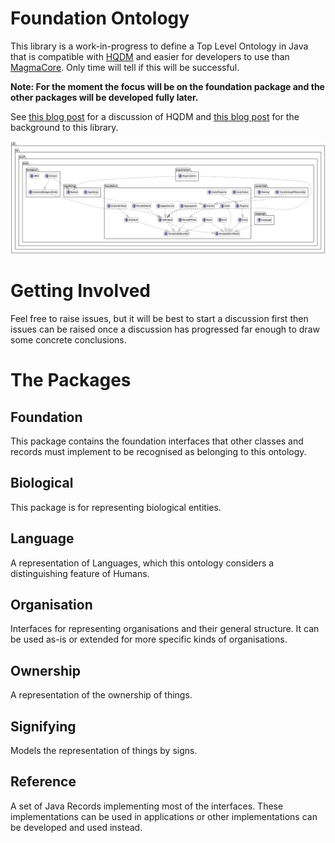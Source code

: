 # Foundation Ontology

This library is a work-in-progress to define a Top Level Ontology in Java that is compatible with [HQDM](https://github.com/hqdmTop/hqdmFramework) and easier for developers to use than [MagmaCore](https://github.com/gchq/MagmaCore). Only time will tell if this will be successful.

**Note: For the moment the focus will be on the foundation package and the other packages will be developed fully later.**

See [this blog post](https://twalmsley.github.io/blog1/blog1.html) for a discussion of HQDM and [this blog post](https://twalmsley.github.io/blog1/blog2.html) for the background to this library.

![UML Diagram](./diagrams/uml.png)

# Getting Involved

Feel free to raise issues, but it will be best to start a discussion first then issues can be raised once a discussion has progressed far enough to draw some concrete conclusions.

# The Packages

## Foundation

This package contains the foundation interfaces that other classes and records must implement to be recognised as belonging to this ontology.

## Biological

This package is for representing biological entities.

## Language

A representation of Languages, which this ontology considers a distinguishing feature of Humans.

## Organisation

Interfaces for representing organisations and their general structure. It can be used as-is or extended for more specific kinds of organisations.

## Ownership

A representation of the ownership of things.

## Signifying

Models the representation of things by signs.

## Reference

A set of Java Records implementing most of the interfaces. These implementations can be used in applications or other implementations can be developed and used instead.
